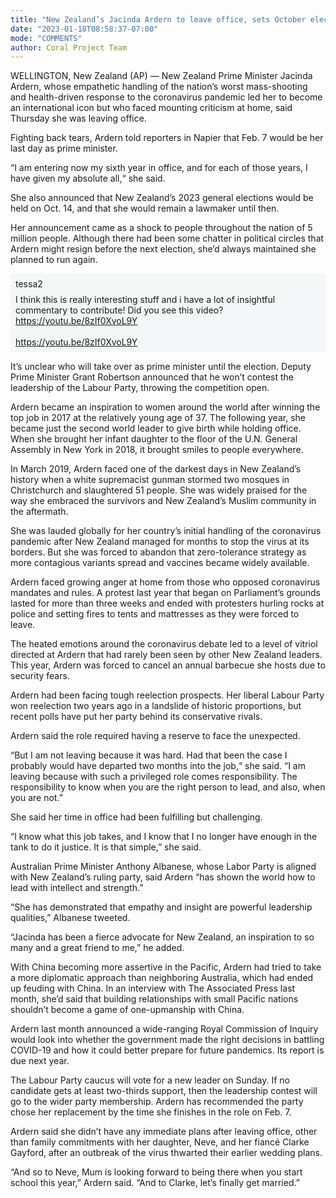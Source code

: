 ```yaml
---
title: "New Zealand’s Jacinda Ardern to leave office, sets October election"
date: "2023-01-18T08:58:37-07:00"
mode: "COMMENTS"
author: Coral Project Team
---
```



WELLINGTON, New Zealand (AP) — New Zealand Prime Minister Jacinda Ardern, whose empathetic handling of the nation’s worst mass-shooting and health-driven response to the coronavirus pandemic led her to become an international icon but who faced mounting criticism at home, said Thursday she was leaving office.

Fighting back tears, Ardern told reporters in Napier that Feb. 7 would be her last day as prime minister.

“I am entering now my sixth year in office, and for each of those years, I have given my absolute all,“ she said.

She also announced that New Zealand’s 2023 general elections would be held on Oct. 14, and that she would remain a lawmaker until then.

Her announcement came as a shock to people throughout the nation of 5 million people. Although there had been some chatter in political circles that Ardern might resign before the next election, she’d always maintained she planned to run again.

<div class="coral-comment-embed" style="background-color: #f4f7f7; padding: 8px;" data-commentID=327cc558-f419-4827-90fc-1c468677f698 data-allowReplies="true" data-reactionLabel="Respect"><div style="margin-bottom: 8px;">tessa2</div><div><div>I think this is really interesting stuff and i have a lot of insightful commentary to contribute! Did you see this video? <a href="https://youtu.be/8zIf0XvoL9Y" target="_blank" rel="noopener noreferrer ugc">https://youtu.be/8zIf0XvoL9Y</a><br></div><div><br><a href="https://youtu.be/8zIf0XvoL9Y" target="_blank" rel="noopener noreferrer ugc">https://youtu.be/8zIf0XvoL9Y</a></div></div></div>

It’s unclear who will take over as prime minister until the election. Deputy Prime Minister Grant Robertson announced that he won’t contest the leadership of the Labour Party, throwing the competition open.

Ardern became an inspiration to women around the world after winning the top job in 2017 at the relatively young age of 37. The following year, she became just the second world leader to give birth while holding office. When she brought her infant daughter to the floor of the U.N. General Assembly in New York in 2018, it brought smiles to people everywhere.

In March 2019, Ardern faced one of the darkest days in New Zealand’s history when a white supremacist gunman stormed two mosques in Christchurch and slaughtered 51 people. She was widely praised for the way she embraced the survivors and New Zealand’s Muslim community in the aftermath.

She was lauded globally for her country’s initial handling of the coronavirus pandemic after New Zealand managed for months to stop the virus at its borders. But she was forced to abandon that zero-tolerance strategy as more contagious variants spread and vaccines became widely available.

Ardern faced growing anger at home from those who opposed coronavirus mandates and rules. A protest last year that began on Parliament’s grounds lasted for more than three weeks and ended with protesters hurling rocks at police and setting fires to tents and mattresses as they were forced to leave.

The heated emotions around the coronavirus debate led to a level of vitriol directed at Ardern that had rarely been seen by other New Zealand leaders. This year, Ardern was forced to cancel an annual barbecue she hosts due to security fears.

Ardern had been facing tough reelection prospects. Her liberal Labour Party won reelection two years ago in a landslide of historic proportions, but recent polls have put her party behind its conservative rivals.

Ardern said the role required having a reserve to face the unexpected.

“But I am not leaving because it was hard. Had that been the case I probably would have departed two months into the job,“ she said. “I am leaving because with such a privileged role comes responsibility. The responsibility to know when you are the right person to lead, and also, when you are not.”

She said her time in office had been fulfilling but challenging.

“I know what this job takes, and I know that I no longer have enough in the tank to do it justice. It is that simple,” she said.

Australian Prime Minister Anthony Albanese, whose Labor Party is aligned with New Zealand’s ruling party, said Ardern “has shown the world how to lead with intellect and strength.”

“She has demonstrated that empathy and insight are powerful leadership qualities,” Albanese tweeted.

“Jacinda has been a fierce advocate for New Zealand, an inspiration to so many and a great friend to me,” he added.

With China becoming more assertive in the Pacific, Ardern had tried to take a more diplomatic approach than neighboring Australia, which had ended up feuding with China. In an interview with The Associated Press last month, she’d said that building relationships with small Pacific nations shouldn’t become a game of one-upmanship with China.


Ardern last month announced a wide-ranging Royal Commission of Inquiry would look into whether the government made the right decisions in battling COVID-19 and how it could better prepare for future pandemics. Its report is due next year.

The Labour Party caucus will vote for a new leader on Sunday. If no candidate gets at least two-thirds support, then the leadership contest will go to the wider party membership. Ardern has recommended the party chose her replacement by the time she finishes in the role on Feb. 7.

Ardern said she didn’t have any immediate plans after leaving office, other than family commitments with her daughter, Neve, and her fiancé Clarke Gayford, after an outbreak of the virus thwarted their earlier wedding plans.

“And so to Neve, Mum is looking forward to being there when you start school this year,” Ardern said. “And to Clarke, let’s finally get married.”
